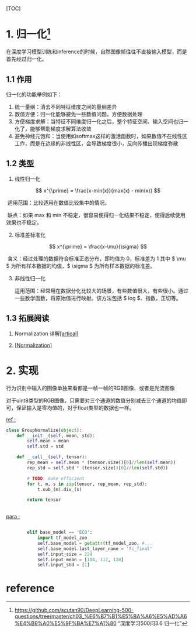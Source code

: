 [TOC]



# 1. 归一化[^1]

在深度学习模型训练和inference的时候，自然图像帧往往不直接输入模型，而是首先经过归一化。

##  1.1 作用

归一化的功能举例如下：

1. 统一量纲：消去不同特征维度之间的量纲差异
2. 数值方便：归一化能够避免一些数值问题，方便数据处理
3. 方便梯度求解：当特征不同维度归一化之后，整个特征空间、输入空间也归一化了，能够帮助梯度求解算法收敛
4. 避免神经元饱和：当使用如softmax这样的激活函数时，如果数值不在线性区工作，而是在边缘的非线性区，会导致梯度很小，反向传播出现梯度弥散

## 1.2 类型

1. 线性归一化

$$
x^{\prime} = \frac{x-min(x)}{max(x) - min(x)}
$$

​	适用范围：比较适用在数值比较集中的情况。

​	缺点：如果 max 和 min 不稳定，很容易使得归一化结果不稳定，使得后续使用效果也不稳定。

2. 标准差标准化

$$
x^{\prime} = \frac{x-\mu}{\sigma}
$$

​	含义：经过处理的数据符合标准正态分布，即均值为 0，标准差为 1 其中 $ \mu $ 为所有样本数据的均值，$ \sigma $ 为所有样本数据的标准差。

3. 非线性归一化

   适用范围：经常用在数据分化比较大的场景，有些数值很大，有些很小。通过一些数学函数，将原始值进行映射。该方法包括 $ log $、指数，正切等。

## 1.3 拓展阅读

1. Normalization 详解[[artical]](https://zhuanlan.zhihu.com/p/33173246)

2. [[Normalization]](https://blog.csdn.net/yimingsilence/article/details/80322926#)





# 2. 实现

行为识别中输入的图像单独来看都是一帧一帧的RGB图像、或者是光流图像

对于uint8类型的RGB图像，只需要对三个通道的数值分别减去三个通道的均值即可，保证输入是零均值的，对于float类型的数据也一样。

[ref : ](https://github.com/mzolfaghari/ECO-pytorch/blob/b175e7c2449d83af76fbaeebe8a9aa0f44c17972/transforms.py#L63)

```python
class GroupNormalize(object):
    def __init__(self, mean, std):
        self.mean = mean
        self.std = std

    def __call__(self, tensor):
        rep_mean = self.mean * (tensor.size()[0]//len(self.mean))
        rep_std = self.std * (tensor.size()[0]//len(self.std))

        # TODO: make efficient
        for t, m, s in zip(tensor, rep_mean, rep_std):
            t.sub_(m).div_(s)

        return tensor
    

```

[para : ](https://github.com/mzolfaghari/ECO-pytorch/blob/b175e7c2449d83af76fbaeebe8a9aa0f44c17972/models.py#L125)

```python

        elif base_model == 'ECO':
            import tf_model_zoo
            self.base_model = getattr(tf_model_zoo, #...
            self.base_model.last_layer_name = 'fc_final'
            self.input_size = 224
            self.input_mean = [104, 117, 128]
            self.input_std = [1]
```







# reference

[^1]: https://github.com/scutan90/DeepLearning-500-questions/tree/master/ch03_%E6%B7%B1%E5%BA%A6%E5%AD%A6%E4%B9%A0%E5%9F%BA%E7%A1%80 “深度学习500问3.6 归一化”

 
